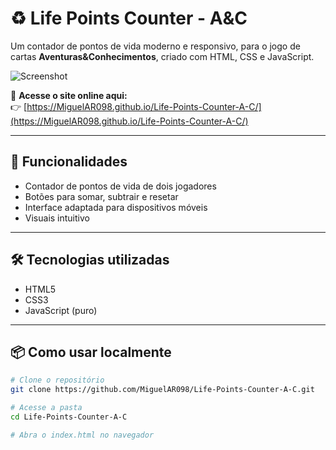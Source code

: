 # ♻️ Life Points Counter - A&C

Um contador de pontos de vida moderno e responsivo, para o jogo de cartas **Aventuras&Conhecimentos**, criado com HTML, CSS e JavaScript.

![Screenshot](https://i.ibb.co/HTnp2BPR/screenshot.png)

🔗 **Acesse o site online aqui:**  
👉 [https://MiguelAR098.github.io/Life-Points-Counter-A-C/](https://MiguelAR098.github.io/Life-Points-Counter-A-C/)

---

## 🚀 Funcionalidades

- Contador de pontos de vida de dois jogadores
- Botões para somar, subtrair e resetar
- Interface adaptada para dispositivos móveis
- Visuais intuitivo

---

## 🛠 Tecnologias utilizadas

- HTML5
- CSS3
- JavaScript (puro)

---

## 📦 Como usar localmente

```bash
# Clone o repositório
git clone https://github.com/MiguelAR098/Life-Points-Counter-A-C.git

# Acesse a pasta
cd Life-Points-Counter-A-C

# Abra o index.html no navegador
